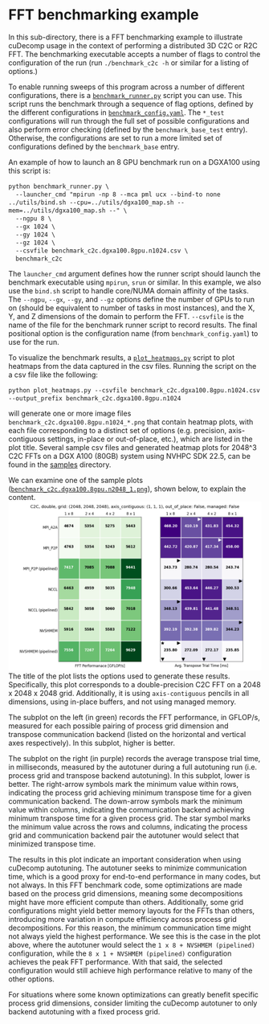 # FFT benchmarking example

In this sub-directory, there is a FFT benchmarking example to illustrate cuDecomp usage in the
context of performing a distributed 3D C2C or R2C FFT. The benchmarking executable accepts
a number of flags to control the configuration of the run (run `./benchmark_c2c -h` or similar
for a listing of options.)

To enable running sweeps of this program across a number of different configurations, there is
a [`benchmark_runner.py`](benchmark_runner.py) script you can use. This script runs the benchmark through a sequence of flag options,
defined by the different configurations in [`benchmark_config.yaml`](benchmark_config.yaml). The `*_test` configurations will run through
the full set of possible configurations and also perform error checking (defined by the `benchmark_base_test` entry).
Otherwise, the configurations are set to run a more limited set of configurations defined by the `benchmark_base` entry.

An example of how to launch an 8 GPU benchmark run on a DGXA100 using this script is:
```
python benchmark_runner.py \
  --launcher_cmd "mpirun -np 8 --mca pml ucx --bind-to none ../utils/bind.sh --cpu=../utils/dgxa100_map.sh --mem=../utils/dgxa100_map.sh --" \
  --ngpu 8 \
  --gx 1024 \
  --gy 1024 \
  --gz 1024 \
  --csvfile benchmark_c2c.dgxa100.8gpu.n1024.csv \
  benchmark_c2c
```

The `launcher_cmd` argument defines how the runner script should launch the benchmark executable using `mpirun`, `srun` or similar.
In this example, we also use the `bind.sh` script to handle core/NUMA domain affinity of the tasks. The `--ngpu`, `--gx`, `--gy`,
and `--gz` options define the number of GPUs to run on (should be equivalent to number of tasks in most instances), and the X, Y,
and Z dimensions of the domain to perform the FFT. `--csvfile` is the name of the file for the benchmark runner script to record results.
The final positional option is the configuration name (from `benchmark_config.yaml`) to use for the run.

To visualize the benchmark results, a [`plot_heatmaps.py`](heatmap_scripts/plot_heatmaps.py) script to plot heatmaps from the data captured in the csv files. Running the script on the a csv file like the following:
```
python plot_heatmaps.py --csvfile benchmark_c2c.dgxa100.8gpu.n1024.csv --output_prefix benchmark_c2c.dgxa100.8gpu.n1024
```
will generate one or more image files `benchmark_c2c.dgxa100.8gpu.n1024_*.png` that contain heatmap plots, with each file corresponding to a distinct set of options (e.g. precision, axis-contiguous settings, in-place or out-of-place, etc.), which are listed in the plot title.
Several sample csv files and generated heatmap plots for 2048^3 C2C FFTs on a DGX A100 (80GB) system using NVHPC SDK 22.5, can be found in the [samples](heatmap_scripts/samples) directory.

We can examine one of the sample plots ([`benchmark_c2c.dgxa100.8gpu.n2048_1.png`](heatmap_scripts/sample/benchmark_c2c.dgxa100.8gpu.n2048_1.png)), shown below, to explain the content.
![heatmap_example](heatmap_scripts/sample/benchmark_c2c.dgxa100.8gpu.n2048_1.png?raw=true)
The title of the plot lists the options used to generate these results. Specifically, this plot corresponds to a double-precision C2C FFT on a 2048 x 2048 x 2048 grid. Additionally, it is using `axis-contiguous` pencils in all dimensions, using in-place buffers, and not using managed memory.

The subplot on the left (in green) records the FFT performance, in GFLOP/s, measured for each possible pairing of process grid dimension and transpose communication backend (listed on the horizontal and vertical axes respectively). In this subplot, higher is better.

The subplot on the right (in purple) records the average transpose trial time, in milliseconds, measured by the autotuner during a full autotuning run (i.e. process grid and transpose backend autotuning). In this subplot, lower is better. The right-arrow symbols mark the minimum value within rows, indicating the process grid achieving minimum transpose time for a given communication backend. The down-arrow symbols mark the minimum value within columns, indicating the communication backend achieving minimum transpose time for a given process grid. The star symbol marks the minimum value across the rows and columns, indicating the process grid and communication backend pair the autotuner would select that minimized transpose time.

The results in this plot indicate an important consideration when using cuDecomp autotuning. The autotuner seeks to minimize communication
time, which is a good proxy for end-to-end performance in many codes, but not always. In this FFT benchmark code, some optimizations are
made based on the process grid dimensions, meaning some decompositions might have more efficient compute than others. Additionally, some grid
configurations might yield better memory layouts for the FFTs than others, introducing more variation in compute efficiency across process grid
decompositions. For this reason, the minimum communication time might not always yield the highest performance. We see this is the case
in the plot above, where the autotuner would select the `1 x 8 + NVSHMEM (pipelined)` configuration, while the `8 x 1 + NVSHMEM (pipelined)`
configuration achieves the peak FFT performance. With that said, the selected configuration would still achieve high performance relative to
many of the other options.

For situations where some known optimizations can greatly benefit specific process grid dimensions, consider limiting the cuDecomp autotuner to
only backend autotuning with a fixed process grid.

